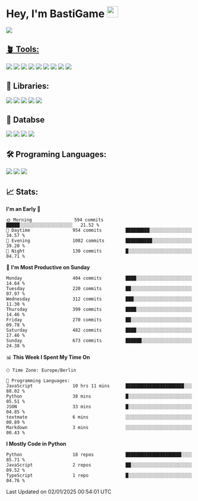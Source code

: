 # Hey, I'm BastiGame <img src="https://raw.githubusercontent.com/MartinHeinz/MartinHeinz/master/wave.gif" width="30px">

<a href="https://discord.com/users/1018150165489668227"><img src="https://lanyard.cnrad.dev/api/1018150165489668227"><p/>

## 🪴 Tools:
[![](https://skillicons.dev/icons?i=discord)](https://discord.com/ "Discord")
[![](https://skillicons.dev/icons?i=bots)](https://discord.dev/ "Discord Bots")
[![](https://skillicons.dev/icons?i=pycharm)](https://jetbrains.com/pycharm/ "PyCharm")
[![](https://skillicons.dev/icons?i=webstorm)](https://jetbrains.com/webstorm/ "WebStorm")
[![](https://skillicons.dev/icons?i=vscode)](https://vscode.dev/ "VSC")
[![](https://skillicons.dev/icons?i=git)](https://git-scm.com/ "Git")
[![](https://skillicons.dev/icons?i=github)](https://github.com/ "GitHub")
[![](https://skillicons.dev/icons?i=notion)](https://www.notion.so "Notion")
[![](https://skillicons.dev/icons?i=figma)](https://www.figma.com "Figma")


## 🎉 Libraries:
[![](https://skillicons.dev/icons?i=fastapi)](https://fastapi.tiangolo.com/ "FastAPI")
[![](https://skillicons.dev/icons?i=flask)](https://flask.palletsprojects.com/en/3.0.x/ "Flask")
[![](https://skillicons.dev/icons?i=discordjs)](https://discord.js.org/ "DiscordJS")
[![](https://skillicons.dev/icons?i=nodejs)](https://nodejs.org/en "NodeJS")
[![](https://skillicons.dev/icons?i=npm)](https://www.npmjs.com/ "NPM")

## 💾 Databse
[![](https://skillicons.dev/icons?i=redis)](https://redis.io/de/ "Redis")
[![](https://skillicons.dev/icons?i=sqlite)](https://sqlite.org/ "SQLite")
[![](https://skillicons.dev/icons?i=postgresql)](https://postgresql.org/ "PostgreSQL")
[![](https://skillicons.dev/icons?i=mysql)](https://www.mysql.com/de/ "MySQL")


## 🛠️ Programing Languages:
[![](https://skillicons.dev/icons?i=py)](https://python.org/ "Python")
[![](https://skillicons.dev/icons?i=js)](https://de.wikipedia.org/wiki/JavaScript "JavaScript")
[![](https://skillicons.dev/icons?i=ts)](https://www.typescriptlang.org/ "TypeScript")


<!--## ⭐ Projekte:
[![Discord](https://img.shields.io/badge/Discord-%237289DA.svg?logo=discord&logoColor=white)](https://discord.gg/Hfjv2cCQ)
[![Twitch](https://img.shields.io/badge/Twitch-%239146FF.svg?logo=Twitch&logoColor=white)](https://www.twitch.tv/bastigametv)
[![FlashBot](https://img.shields.io/badge/FlashBot-%ff7e47.svg?logo=wechat&logoColor=white)](https://discord.com/application-directory/1111374314340626433)
[![FlashGlobal](https://img.shields.io/badge/FlashGlobal-%ff7e47.svg?logo=wechat&logoColor=white)](https://discord.com/application-directory/1169681232532099112)

-->

## 📈 Stats:
<!--START_SECTION:waka-->
**I'm an Early 🐤** 

```text
🌞 Morning                594 commits         █████░░░░░░░░░░░░░░░░░░░░   21.52 % 
🌆 Daytime                954 commits         █████████░░░░░░░░░░░░░░░░   34.57 % 
🌃 Evening                1082 commits        ██████████░░░░░░░░░░░░░░░   39.20 % 
🌙 Night                  130 commits         █░░░░░░░░░░░░░░░░░░░░░░░░   04.71 % 
```
📅 **I'm Most Productive on Sunday** 

```text
Monday                   404 commits         ████░░░░░░░░░░░░░░░░░░░░░   14.64 % 
Tuesday                  220 commits         ██░░░░░░░░░░░░░░░░░░░░░░░   07.97 % 
Wednesday                312 commits         ███░░░░░░░░░░░░░░░░░░░░░░   11.30 % 
Thursday                 399 commits         ████░░░░░░░░░░░░░░░░░░░░░   14.46 % 
Friday                   270 commits         ██░░░░░░░░░░░░░░░░░░░░░░░   09.78 % 
Saturday                 482 commits         ████░░░░░░░░░░░░░░░░░░░░░   17.46 % 
Sunday                   673 commits         ██████░░░░░░░░░░░░░░░░░░░   24.38 % 
```


📊 **This Week I Spent My Time On** 

```text
🕑︎ Time Zone: Europe/Berlin

💬 Programming Languages: 
JavaScript               10 hrs 11 mins      ██████████████████████░░░   88.02 % 
Python                   38 mins             █░░░░░░░░░░░░░░░░░░░░░░░░   05.51 % 
JSON                     33 mins             █░░░░░░░░░░░░░░░░░░░░░░░░   04.85 % 
textmate                 6 mins              ░░░░░░░░░░░░░░░░░░░░░░░░░   00.89 % 
Markdown                 3 mins              ░░░░░░░░░░░░░░░░░░░░░░░░░   00.43 % 
```

**I Mostly Code in Python** 

```text
Python                   18 repos            █████████████████████░░░░   85.71 % 
JavaScript               2 repos             ██░░░░░░░░░░░░░░░░░░░░░░░   09.52 % 
TypeScript               1 repo              █░░░░░░░░░░░░░░░░░░░░░░░░   04.76 % 
```




 Last Updated on 02/01/2025 00:54:01 UTC
<!--END_SECTION:waka-->

